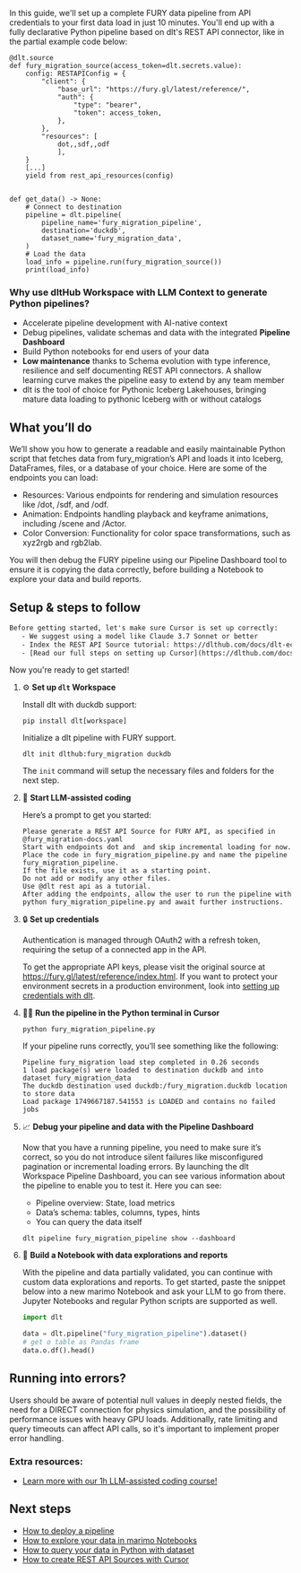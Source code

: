 In this guide, we'll set up a complete FURY data pipeline from API credentials to your first data load in just 10 minutes. You'll end up with a fully declarative Python pipeline based on dlt's REST API connector, like in the partial example code below:

```python-outcome
@dlt.source
def fury_migration_source(access_token=dlt.secrets.value):
    config: RESTAPIConfig = {
        "client": {
            "base_url": "https://fury.gl/latest/reference/",
            "auth": {
                "type": "bearer",
                "token": access_token,
            },
        },
        "resources": [
            dot,,sdf,,odf
            ],
    }
    [...]
    yield from rest_api_resources(config)


def get_data() -> None:
    # Connect to destination
    pipeline = dlt.pipeline(
        pipeline_name='fury_migration_pipeline',
        destination='duckdb',
        dataset_name='fury_migration_data', 
    )
    # Load the data
    load_info = pipeline.run(fury_migration_source())
    print(load_info) 
```

### Why use dltHub Workspace with LLM Context to generate Python pipelines?

- Accelerate pipeline development with AI-native context
- Debug pipelines, validate schemas and data with the integrated **Pipeline Dashboard**
- Build Python notebooks for end users of your data
- **Low maintenance** thanks to Schema evolution with type inference, resilience and self documenting REST API connectors. A shallow learning curve makes the pipeline easy to extend by any team member
- dlt is the tool of choice for Pythonic Iceberg Lakehouses, bringing mature data loading to pythonic Iceberg with or without catalogs

## What you’ll do

We’ll show you how to generate a readable and easily maintainable Python script that fetches data from fury_migration’s API and loads it into Iceberg, DataFrames, files, or a database of your choice. Here are some of the endpoints you can load:

- Resources: Various endpoints for rendering and simulation resources like /dot, /sdf, and /odf.
- Animation: Endpoints handling playback and keyframe animations, including /scene and /Actor.
- Color Conversion: Functionality for color space transformations, such as xyz2rgb and rgb2lab.

You will then debug the FURY pipeline using our Pipeline Dashboard tool to ensure it is copying the data correctly, before building a Notebook to explore your data and build reports.

## Setup & steps to follow

```default
Before getting started, let's make sure Cursor is set up correctly:
   - We suggest using a model like Claude 3.7 Sonnet or better
   - Index the REST API Source tutorial: https://dlthub.com/docs/dlt-ecosystem/verified-sources/rest_api/ and add it to context as **@dlt rest api**
   - [Read our full steps on setting up Cursor](https://dlthub.com/docs/dlt-ecosystem/llm-tooling/cursor-restapi#23-configuring-cursor-with-documentation)
```

Now you're ready to get started!

1. ⚙️ **Set up `dlt` Workspace**
    
    Install dlt with duckdb support:
    ```shell
    pip install dlt[workspace]
    ```

    Initialize a dlt pipeline with FURY support.
    ```shell
    dlt init dlthub:fury_migration duckdb
    ```

    The `init` command will setup the necessary files and folders for the next step.
    
2. 🤠 **Start LLM-assisted coding**
    
    Here’s a prompt to get you started:
    
    ```prompt
    Please generate a REST API Source for FURY API, as specified in @fury_migration-docs.yaml 
    Start with endpoints dot and  and skip incremental loading for now. 
    Place the code in fury_migration_pipeline.py and name the pipeline fury_migration_pipeline. 
    If the file exists, use it as a starting point. 
    Do not add or modify any other files. 
    Use @dlt rest api as a tutorial. 
    After adding the endpoints, allow the user to run the pipeline with python fury_migration_pipeline.py and await further instructions.
    ```

    
3. 🔒 **Set up credentials** 
    
    Authentication is managed through OAuth2 with a refresh token, requiring the setup of a connected app in the API.
    
    To get the appropriate API keys, please visit the original source at https://fury.gl/latest/reference/index.html.
    If you want to protect your environment secrets in a production environment, look into [setting up credentials with dlt](https://dlthub.com/docs/walkthroughs/add_credentials).
    
4. 🏃‍♀️ **Run the pipeline in the Python terminal in Cursor**
    
    ```shell
    python fury_migration_pipeline.py
    ```
    
    If your pipeline runs correctly, you’ll see something like the following:
    
    ```shell
    Pipeline fury_migration load step completed in 0.26 seconds
    1 load package(s) were loaded to destination duckdb and into dataset fury_migration_data
    The duckdb destination used duckdb:/fury_migration.duckdb location to store data
    Load package 1749667187.541553 is LOADED and contains no failed jobs
    ```
    
5. 📈 **Debug your pipeline and data with the Pipeline Dashboard**

    Now that you have a running pipeline, you need to make sure it’s correct, so you do not introduce silent failures like misconfigured pagination or incremental loading errors. By launching the dlt Workspace Pipeline Dashboard, you can see various information about the pipeline to enable you to test it. Here you can see:
    - Pipeline overview: State, load metrics
    - Data’s schema: tables, columns, types, hints
    - You can query the data itself
    
    ```shell
    dlt pipeline fury_migration_pipeline show --dashboard
    ```
    
6. 🐍 **Build a Notebook with data explorations and reports**

    With the pipeline and data partially validated, you can continue with custom data explorations and reports. To get started, paste the snippet below into a new marimo Notebook and ask your LLM to go from there. Jupyter Notebooks and regular Python scripts are supported as well.

    
    ```python
    import dlt

   data = dlt.pipeline("fury_migration_pipeline").dataset()
   # get o table as Pandas frame
   data.o.df().head()
    ```

## Running into errors?

Users should be aware of potential null values in deeply nested fields, the need for a DIRECT connection for physics simulation, and the possibility of performance issues with heavy GPU loads. Additionally, rate limiting and query timeouts can affect API calls, so it's important to implement proper error handling.

### Extra resources:

- [Learn more with our 1h LLM-assisted coding course!](https://www.youtube.com/watch?v=GGid70rnJuM)

## Next steps

- [How to deploy a pipeline](https://dlthub.com/docs/walkthroughs/deploy-a-pipeline)
- [How to explore your data in marimo Notebooks](https://dlthub.com/docs/general-usage/dataset-access/marimo)
- [How to query your data in Python with dataset](https://dlthub.com/docs/general-usage/dataset-access/dataset)
- [How to create REST API Sources with Cursor](https://dlthub.com/docs/dlt-ecosystem/llm-tooling/cursor-restapi)